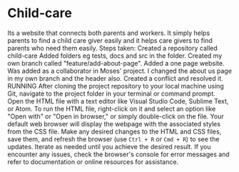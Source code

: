 # Child-care
Its a website that connects both parents and workers. It simply helps parents to find a child care giver easily and it helps care givers to find parents who need them easily. 
Steps taken:
Created a repository called child-care
Added folders eg tests, docs and src in the folder.
Created my own branch called "feature/add-about-page". Added a one page website.
Was added as a collaborator in Moses' project. I changed the about us page in my own branch and the header also. Created a conflict and resolved it.
RUNNING
After cloning the project repository to your local machine using Git, navigate to the project folder in your terminal or command prompt. 
Open the HTML file with a text editor like Visual Studio Code, Sublime Text, or Atom. 
To run the HTML file, right-click on it and select an option like "Open with" or "Open in browser," or simply double-click on the file. Your default web browser will display the webpage with the associated styles from the CSS file. 
Make any desired changes to the HTML and CSS files, save them, and refresh the browser (use `Ctrl + R` or `Cmd + R`) to see the updates. Iterate as needed until you achieve the desired result. If you encounter any issues, check the browser's console for error messages and refer to documentation or online resources for assistance.
